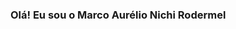 ### Olá! Eu sou o Marco Aurélio Nichi Rodermel

<!--
**MarcoAurelio010/marcoaurelio010** is a ✨ _special_ ✨ repository because its `README.md` (this file) appears on your GitHub profile.

Here are some ideas to get you started:

- 🔭 Hoje trabalho com Logística na Santher
- 🌱 Estudando ADS em IF-SP

<div>
<a href="https//
